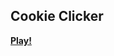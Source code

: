 <h2>Cookie Clicker</h2>
<a href="https://rbrdlik.github.io/CookieClicker_Game/" style="font-weight: bold;">Play!</a>
